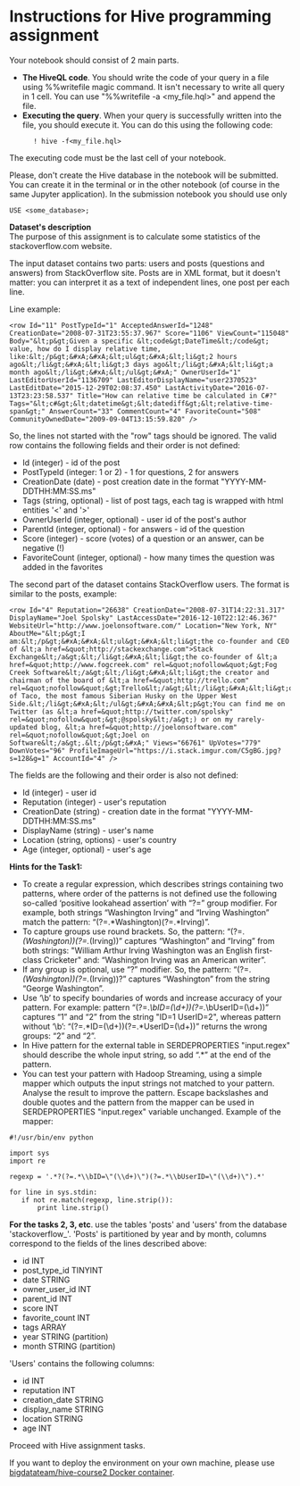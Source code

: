 # Instructions for Hive programming assignment

Your notebook should consist of 2 main parts.

- **The HiveQL code**. You should write the code of your query in a file using 
%%writefile magic command. It isn't necessary to write all query in 1 cell. 
You can use "%%writefile -a <my_file.hql>" and append the file.
- **Executing the query**. When your query is successfully written into the file, 
you should execute it. You can do this using the following code:
```
      ! hive -f<my_file.hql>
```
The executing code must be the last cell of your notebook.


Please, don't create the Hive database in the notebook will be submitted. 
You can create it in the terminal or in the other notebook (of course in the 
same Jupyter application). In the submission notebook you should use only
```
USE <some_database>;
```
**Dataset's description**  
The purpose of this assignment is to calculate some statistics of the stackoverflow.com 
website.

The input dataset contains two parts: users and posts (questions and answers) 
from StackOverflow site. Posts are in XML format, but it doesn't matter: you can 
interpret it as a text of independent lines, one post per each line.

Line example:
```
<row Id="11" PostTypeId="1" AcceptedAnswerId="1248" CreationDate="2008-07-31T23:55:37.967" Score="1106" ViewCount="115048" Body="&lt;p&gt;Given a specific &lt;code&gt;DateTime&lt;/code&gt; value, how do I display relative time, like:&lt;/p&gt;&#xA;&#xA;&lt;ul&gt;&#xA;&lt;li&gt;2 hours ago&lt;/li&gt;&#xA;&lt;li&gt;3 days ago&lt;/li&gt;&#xA;&lt;li&gt;a month ago&lt;/li&gt;&#xA;&lt;/ul&gt;&#xA;" OwnerUserId="1" LastEditorUserId="1136709" LastEditorDisplayName="user2370523" LastEditDate="2015-12-29T02:08:37.450" LastActivityDate="2016-07-13T23:23:58.537" Title="How can relative time be calculated in C#?" Tags="&lt;c#&gt;&lt;datetime&gt;&lt;datediff&gt;&lt;relative-time-span&gt;" AnswerCount="33" CommentCount="4" FavoriteCount="508" CommunityOwnedDate="2009-09-04T13:15:59.820" />
```
So, the lines not started with the "row" tags should be ignored. The valid row 
contains the following fields and their order is not defined:
- Id (integer) - id of the post
- PostTypeId (integer: 1 or 2) - 1 for questions, 2 for answers
- CreationDate (date) - post creation date in the format "YYYY-MM-DDTHH:MM:SS.ms"
- Tags (string, optional) - list of post tags, each tag is wrapped with html entities '&lt;' and '&gt;'
- OwnerUserId (integer, optional) - user id of the post's author
- ParentId (integer, optional) - for answers - id of the question
- Score (integer) - score (votes) of a question or an answer, can be negative (!)
- FavoriteCount (integer, optional) - how many times the question was added in the 
favorites

The second part of the dataset contains StackOverflow users. The format is similar to the posts, example:
```
<row Id="4" Reputation="26638" CreationDate="2008-07-31T14:22:31.317" DisplayName="Joel Spolsky" LastAccessDate="2016-12-10T22:12:46.367" WebsiteUrl="http://www.joelonsoftware.com/" Location="New York, NY" AboutMe="&lt;p&gt;I am:&lt;/p&gt;&#xA;&#xA;&lt;ul&gt;&#xA;&lt;li&gt;the co-founder and CEO of &lt;a href=&quot;http://stackexchange.com">Stack Exchange&lt;/a&gt;&lt;/li&gt;&#xA;&lt;li&gt;the co-founder of &lt;a href=&quot;http://www.fogcreek.com" rel=&quot;nofollow&quot;&gt;Fog Creek Software&lt;/a&gt;&lt;/li&gt;&#xA;&lt;li&gt;the creator and chairman of the board of &lt;a href=&quot;http://trello.com" rel=&quot;nofollow&quot;&gt;Trello&lt;/a&gt;&lt;/li&gt;&#xA;&lt;li&gt;owner of Taco, the most famous Siberian Husky on the Upper West Side.&lt;/li&gt;&#xA;&lt;/ul&gt;&#xA;&#xA;&lt;p&gt;You can find me on Twitter (as &lt;a href=&quot;http://twitter.com/spolsky" rel=&quot;nofollow&quot;&gt;@spolsky&lt;/a&gt;) or on my rarely-updated blog, &lt;a href=&quot;http://joelonsoftware.com" rel=&quot;nofollow&quot;&gt;Joel on Software&lt;/a&gt;.&lt;/p&gt;&#xA;" Views="66761" UpVotes="779" DownVotes="96" ProfileImageUrl="https://i.stack.imgur.com/C5gBG.jpg?s=128&g=1" AccountId="4" />
```

The fields are the following and their order is also not defined:
- Id (integer) - user id
- Reputation (integer) - user's reputation
- CreationDate (string) - creation date in the format "YYYY-MM-DDTHH:MM:SS.ms"
- DisplayName (string) - user's name
- Location (string, options) - user's country
- Age (integer, optional) - user's age

**Hints for the Task1:**  
- To create a regular expression, which describes strings containing two patterns, where order of the patterns is not defined use the following so-called ‘positive lookahead assertion’ with “?=” group modifier. For example, both strings “Washington Irving” and “Irving Washington” match the pattern: “(?=.*Washington)(?=.*Irving)”.
- To capture groups use round brackets. So, the pattern: “(?=.*(Washington))(?=.*(Irving))” captures “Washington” and “Irving” from both strings: "William Arthur Irving Washington was an English first-class Cricketer" and: “Washington Irving was an American writer”.
- If any group is optional, use “?” modifier. So, the pattern: “(?=.*(Washington))(?=.*(Irving))?” captures “Washington” from the string “George Washington”.
- Use ‘\b’ to specify boundaries of words and increase accuracy of your pattern. For example: pattern “(?=.*\bID=(\d+))(?=.*\bUserID=(\d+))” captures “1” and “2” from the string "ID=1 UserID=2", whereas pattern without ‘\b’: “(?=.*ID=(\d+))(?=.*UserID=(\d+))” returns the wrong groups: “2” and “2”.
- In Hive pattern for the external table in SERDEPROPERTIES "input.regex" should describe the whole input string, so add “.*” at the end of the pattern.
- You can test your pattern with Hadoop Streaming, using a simple mapper which outputs the input strings not matched to your pattern. Analyse the result to improve the pattern. Escape backslashes and double quotes and the pattern from the mapper can be used in SERDEPROPERTIES "input.regex" variable unchanged. Example of the mapper:
```
#!/usr/bin/env python

import sys
import re

regexp = '.*?(?=.*\\bID=\"(\\d+)\")(?=.*\\bUserID=\"(\\d+)\").*'

for line in sys.stdin:
   if not re.match(regexp, line.strip()):
       print line.strip()
```

**For the tasks 2, 3, etc**. use the tables 'posts' and 'users' from the 
database 'stackoverflow_'. 'Posts' is partitioned by year and by month, 
columns correspond to the fields of the lines described above:
- id INT
- post_type_id TINYINT
- date STRING
- owner_user_id INT
- parent_id INT
- score INT
- favorite_count INT
- tags ARRAY<STRING>
- year STRING (partition)
- month STRING (partition)  

'Users' contains the following columns:

- id INT
- reputation INT
- creation_date STRING
- display_name STRING
- location STRING
- age INT  

Proceed with Hive assignment tasks.

If you want to deploy the environment on your own machine, please use 
[bigdatateam/hive-course2 Docker container](https://hub.docker.com/r/bigdatateam/hive-course2/).
